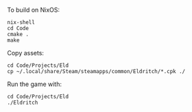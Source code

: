 To build on NixOS:
```
nix-shell
cd Code
cmake .
make
```

Copy assets:
```
cd Code/Projects/Eld
cp ~/.local/share/Steam/steamapps/common/Eldritch/*.cpk ./
```

Run the game with:
```
cd Code/Projects/Eld
./Eldritch
```

